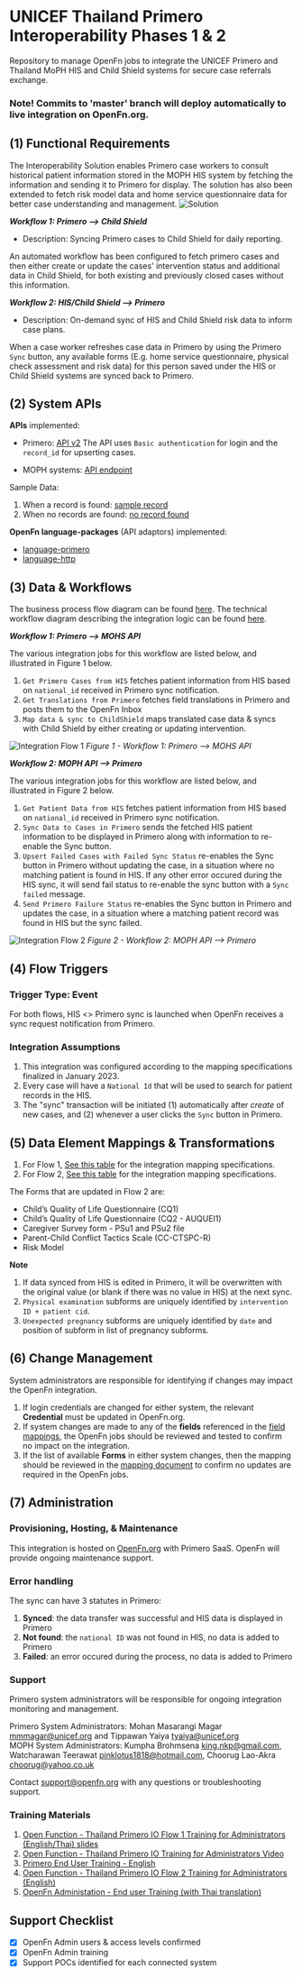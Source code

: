# UNICEF Thailand Primero Interoperability Phases 1 & 2
Repository to manage OpenFn jobs to integrate the UNICEF Primero and Thailand MoPH HIS and Child Shield systems for secure case referrals exchange.

### Note! Commits to 'master' branch will deploy automatically to live integration on OpenFn.org. 


## (1) Functional Requirements
The Interoperability Solution enables Primero case workers to consult historical patient information stored in the MOPH HIS system by fetching the information and sending it to Primero for display. The solution has also been extended to fetch risk model data and home service questionnaire data for better case understanding and management.
![Solution](./solution-overview.png)

_**Workflow 1: Primero --> Child Shield**_
* Description: Syncing Primero cases to Child Shield for daily reporting.

An automated workflow has been configured to fetch primero cases and then either create or update the cases' intervention status and additional data in Child Shield, for both existing and previously closed cases without this information.

_**Workflow 2: HIS/Child Shield --> Primero**_
* Description: On-demand sync of HIS and Child Shield risk data to inform case plans.
 
When a case worker refreshes case data in Primero by using the Primero `Sync` button, any available forms (E.g. home service questionnaire, physical check assessment and risk data) for this person saved under the HIS or Child Shield systems are synced back to Primero.

## (2) System APIs
**APIs** implemented:
* Primero: [API v2](https://github.com/primeroIMS/primero/blob/development_v2/app/controllers/api/README.md)
The API uses `Basic authentication` for login and the `record_id` for upserting cases.

* MOPH systems: [API endpoint](https://cloud1.r8way.moph.go.th:3010/api)

Sample Data: 
1. When a record is found: [sample record](https://github.com/OpenFn/primero-thailand/blob/master/sampleData/state_HISpersonEndpoint14April.json)
2. When no records are found: [no record found](https://github.com/OpenFn/primero-thailand/blob/master/sampleData/state_HISpersonEndpointNotFound.json)

**OpenFn language-packages** (API adaptors) implemented: 
* [language-primero](https://github.com/OpenFn/language-primero)
* [language-http](https://github.com/OpenFn/language-http)

## (3) Data & Workflows
The business process flow diagram can be found [here](https://lucid.app/lucidchart/invitations/accept/inv_9f5bf24a-7c45-40b0-8718-42913469fa4b). The technical workflow diagram describing the integration logic can be found [here](https://lucid.app/lucidchart/fa23aa85-eee5-4172-b735-1b25cac8fbf5/edit?page=d.QBHCVmT4rm#).

_**Workflow 1: Primero --> MOHS API**_

The various integration jobs for this workflow are listed below, and illustrated in Figure 1 below.
1. `Get Primero Cases from HIS` fetches patient information from HIS based on `national_id` received in Primero sync notification.
2. `Get Translations from Primero` fetches field translations in Primero and posts them to the OpenFn Inbox
3. `Map data & sync to ChildShield` maps translated case data & syncs with Child Shield by either creating or updating intervention.

![Integration Flow 1](./primero-workflow-1.png)
_Figure 1 - Workflow 1: Primero --> MOHS API_

_**Workflow 2: MOPH API --> Primero**_

The various integration jobs for this workflow are listed below, and illustrated in Figure 2 below.
1. `Get Patient Data from HIS` fetches patient information from HIS based on `national_id` received in Primero sync notification.
2. `Sync Data to Cases in Primero` sends the fetched HIS patient information to be displayed in Primero along with information to re-enable the Sync button.
3. `Upsert Failed Cases with Failed Sync Status` re-enables the Sync button in Primero without updating the case, in a situation where no matching patient is found in HIS. If any other error occured during the HIS sync, it will send fail status to re-enable the sync button with a `Sync failed` message.
4. `Send Primero Failure Status` re-enables the Sync button in Primero and updates the case, in a situation where a matching patient record was found in HIS but the sync failed.

![Integration Flow 2](./primero-workflow-2.png)
_Figure 2 - Workflow 2: MOPH API --> Primero_




## (4) Flow Triggers
### Trigger Type: Event

For both flows, HIS <> Primero sync is launched when OpenFn receives a sync request notification from Primero.

### Integration Assumptions 
1. This integration was configured according to the mapping specifications finalized in January 2023. 
2. Every case will have a `National Id` that will be used to search for patient records in the HIS. 
3. The "sync" transaction will be initiated (1) automatically after _create_ of new cases, and (2) whenever a user clicks the `Sync` button in Primero. 


## (5) Data Element Mappings & Transformations
1. For Flow 1, [See this table](https://docs.google.com/spreadsheets/d/1f1fT3qmM4mKT98AaJ0ArlgONQRC-W9ghoa-j4BswwbM/edit?usp=sharing) for the integration mapping specifications. 
2. For Flow 2, [See this table](https://docs.google.com/spreadsheets/d/1f1fT3qmM4mKT98AaJ0ArlgONQRC-W9ghoa-j4BswwbM/edit#gid=1877091315) for the integration mapping specifications. 

The Forms that are updated in Flow 2 are:
* Child’s Quality of Life Questionnaire (CQ1)
* Child’s Quality of Life Questionnaire (CQ2 - AUQUEI1)
* Caregiver Survey form - PSu1 and PSu2 file
* Parent-Child Conflict Tactics Scale (CC-CTSPC-R)
* Risk Model

**Note**
1. If data synced from HIS is edited in Primero, it will be overwritten with the original value (or blank if there was no value in HIS) at the next sync.
2. `Physical examination` subforms are uniquely identified by `intervention ID + patient cid`.
3. `Unexpected pregnancy` subforms are uniquely identified by `date` and position of subform in list of pregnancy subforms.

## (6) Change Management
System administrators are responsible for identifying if changes may impact the OpenFn integration. 
1. If login credentials are changed for either system, the relevant **Credential** must be updated in OpenFn.org. 
2. If system changes are made to any of the **fields** referenced in the [field mappings](https://docs.google.com/spreadsheets/d/1f1fT3qmM4mKT98AaJ0ArlgONQRC-W9ghoa-j4BswwbM/edit?usp=sharing), the OpenFn jobs should be reviewed and tested to confirm no impact on the integration. 
3. If the list of available  **Forms** in either system changes, then the mapping should be reviewed in the [mapping document](https://docs.google.com/spreadsheets/d/1f1fT3qmM4mKT98AaJ0ArlgONQRC-W9ghoa-j4BswwbM/edit?usp=sharing) to confirm no updates are required in the OpenFn jobs.

## (7) Administration
### Provisioning, Hosting, & Maintenance
This integration is hosted on [OpenFn.org](https://openfn.org/projects) with Primero SaaS. OpenFn will provide ongoing maintenance support. 

### Error handling
The sync can have 3 statutes in Primero:
1. **Synced**: the data transfer was successful and HIS data is displayed in Primero
2. **Not found**: the `national ID` was not found in HIS, no data is added to Primero
3. **Failed**: an error occured during the process, no data is added to Primero

### Support 
Primero system administrators will be responsible for ongoing integration monitoring and management.  

Primero System Administrators: Mohan Masarangi Magar <mmmagar@unicef.org> and Tippawan Yaiya <tyaiya@unicef.org>  
MOPH System Administrators: Kumpha Brohmsena <king.nkp@gmail.com>, Watcharawan Teerawat <pinklotus1818@hotmail.com>, Choorug Lao-Akra <choorug@yahoo.co.uk>

Contact support@openfn.org with any questions or troubleshooting support. 

### Training Materials
1. [Open Function - Thailand Primero IO Flow 1 Training for Administrators (English/Thai) slides](https://docs.google.com/presentation/d/1-_TdK61T_BDaWtwv3EWnFvfka6kc1mgK/edit#slide=id.p1)
2. [Open Function - Thailand Primero IO Training for Administrators Video](https://drive.google.com/file/d/1ESGnWMC77IbWog9rRKwTw4qalu0kwiCq/view?usp=sharing)
3. [Primero End User Training - English](https://docs.google.com/presentation/d/1Y10hv8PtoDa766qRMbHbzOHPABRYbp4N8xdgecmWiHs/edit#slide=id.ga81cdd0b96_0_755)
4. [Open Function - Thailand Primero IO Flow 2 Training for Administrators (English)](https://docs.google.com/presentation/d/1yoMI6dGGsrJlHn4b25EnTQVXSaAvLG65iM1hUUs3kA4/edit#slide=id.g8c9d2ded25_0_193)
5. [OpenFn Administation - End user Training (with Thai translation)](https://docs.google.com/presentation/d/1gdhLQdhIqzr1ZdrrljxsSFUyVqaL_N9d/edit)


## Support Checklist
- [x] OpenFn Admin users & access levels confirmed 
- [x] OpenFn Admin training
- [x] Support POCs identified for each connected system
